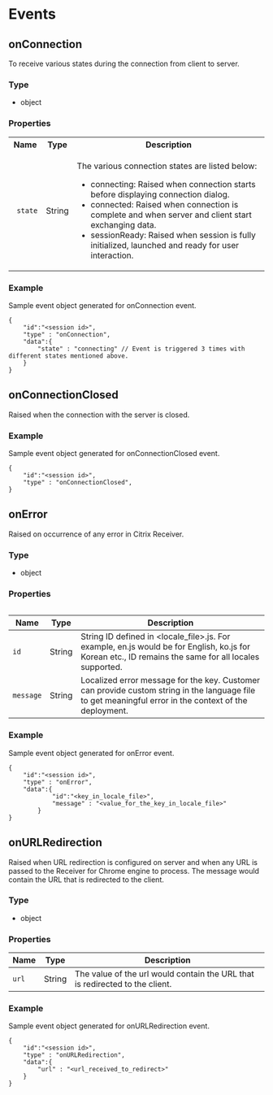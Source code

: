 # Events

## onConnection

To receive various states during the connection from client to server.

### Type

* object

### Properties

<table>
	<tr>
		<th>Name</th>
		<th>Type</th>
		<th>Description</th>
	</tr>
	<tr>
		<td><code> state </code></td>
		<td>String</td>
		<td><p>The various connection states are listed below:</p>
				<ul>
					<li>connecting: Raised when connection starts before displaying connection dialog.</li>
					<li>connected: Raised when connection is complete and when server and client start exchanging data.</li> 
					<li>sessionReady: Raised when session is fully initialized, launched and ready for user interaction.</li> 
				</ul></td></tr>
<table>
			
### Example

Sample event object generated for onConnection event.

```
{
	"id":"<session id>",
	"type" : "onConnection",
	"data":{
		"state" : "connecting" // Event is triggered 3 times with different states mentioned above.
	}
}
```

## onConnectionClosed

Raised when the connection with the server is closed.

### Example

Sample event object generated for onConnectionClosed event.

```
{
	"id":"<session id>",
	"type" : "onConnectionClosed",
}
```

## onError

Raised on occurrence of any error in Citrix Receiver.

### Type

* object

### Properties

| Name | Type | Description |
|---|---|---|
| `id` | String |	String ID defined in <locale_file>.js. For example, en.js would be for English, ko.js for Korean etc., ID remains the same for all locales supported. |
| `message` | String |	Localized error message for the key. Customer can provide custom string in  the language file to get meaningful error in the context of the deployment. |

### Example

Sample event object generated for onError event.

```
{
	"id":"<session id>",
	"type" : "onError",
	"data":{
			"id":"<key_in_locale_file>",
			"message" : "<value_for_the_key_in_locale_file>"
		}
}
```
## onURLRedirection

Raised when URL redirection is configured on server and when any URL is passed to the Receiver for Chrome engine to process. The message would contain the URL that is redirected to the client.

### Type

* object

### Properties

| Name | Type | Description |
|---|---|---|
| `url` |	String | The value of the url would contain the URL that is redirected to the client. |

### Example

Sample event object generated for onURLRedirection event.

```
{
	"id":"<session id>",
	"type" : "onURLRedirection",
	"data":{
		"url" : "<url_received_to_redirect>"
	}
}
```